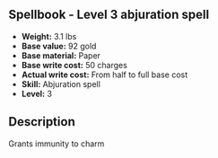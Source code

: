 ## Spellbook - Level 3 abjuration spell
- **Weight:** 3.1 lbs
- **Base value:** 92 gold
- **Base material:** Paper
- **Base write cost:** 50 charges
- **Actual write cost:** From half to full base cost
- **Skill:** Abjuration spell
- **Level:** 3
## Description
Grants immunity to charm
